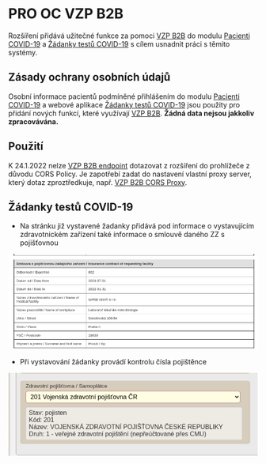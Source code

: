 # PRO OC VZP B2B

Rozšíření přidává užitečné funkce za pomoci [VZP B2B](https://www.vzp.cz/e-vzp/b2b-komunikace) do modulu [Pacienti COVID-19](https://ereg.ksrzis.cz/Registr/CUDZadanky/VyhledaniPacienta) a [Žádanky testů COVID-19](https://eregpublicsecure.ksrzis.cz/Registr/CUD/Overeni) s cílem usnadnit práci s těmito systémy.

## Zásady ochrany osobních údajů

Osobní informace pacientů podmíněné přihlášením do modulu [Pacienti COVID-19](https://ereg.ksrzis.cz/Registr/CUDZadanky/VyhledaniPacienta) a webové aplikace [Žádanky testů COVID-19](https://eregpublicsecure.ksrzis.cz/Registr/CUD/Overeni) jsou použity pro přidání nových funkcí, které využívají [VZP B2B](https://www.vzp.cz/e-vzp/b2b-komunikace). **Žádná data nejsou jakkoliv zpracovávána.**

## Použití

K 24.1.2022 nelze [VZP B2B endpoint](https://prod.b2b.vzp.cz) dotazovat z rozšíření do prohlížeče z důvodu CORS Policy. Je zapotřebí zadat do nastavení vlastní proxy server, který dotaz zproztředkuje, např. [VZP B2B CORS Proxy](https://github.com/PRO-OC/pro-oc-vzp-b2b-cors-proxy).

## Žádanky testů COVID-19

- Na stránku již vystavené žadanky přidává pod informace o vystavujícím zdravotnickém zařízení také informace o smlouvě daného ZZ s pojišťovnou

![Preview](preview/smlouva_s_pojistovnou_zadajiciho_zarizeni.png)

- Při vystavování žádanky provádí kontrolu čísla pojištěnce 

![Preview](preview/prubeh_pojisteni_pri_vytvareni.png)